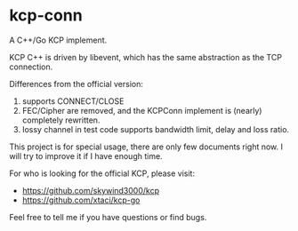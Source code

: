 # kcp-conn

A C++/Go KCP implement.

KCP C++ is driven by libevent, which has the same abstraction as the TCP connection.

Differences from the official version:

1. supports CONNECT/CLOSE
2. FEC/Cipher are removed, and the KCPConn implement is (nearly) completely rewritten.
3. lossy channel in test code supports bandwidth limit, delay and loss ratio.

This project is for special usage, there are only few documents right now. I will try to improve it if I have enough time.

For who is looking for the official KCP, please visit:
* https://github.com/skywind3000/kcp
* https://github.com/xtaci/kcp-go

Feel free to tell me if you have questions or find bugs.
